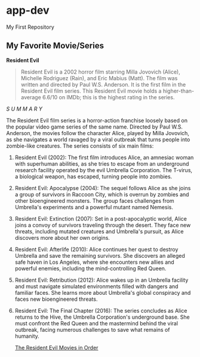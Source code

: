 # app-dev
My First Repository

## My Favorite Movie/Series
**Resident Evil**

> Resident Evil is a 2002 horror film starring Milla Jovovich (Alice), Michelle Rodriguez (Rain), and Eric Mabius (Matt). The film was written and directed by Paul W.S. Anderson. It is the first film in the Resident Evil film series. This Resident Evil movie holds a higher-than-average 6.6/10 on IMDb; this is the highest rating in the series.

*S U M M A R Y*

  The Resident Evil film series is a horror-action franchise loosely based on the popular video game series of the same name. Directed by Paul W.S. Anderson, the movies follow the character Alice, played by Milla Jovovich, as she navigates a world ravaged by a viral outbreak that turns people into zombie-like creatures. The series consists of six main films:

1. Resident Evil (2002): The first film introduces Alice, an amnesiac woman with superhuman abilities, as she tries to escape from an underground research facility operated by the evil Umbrella Corporation. The T-virus, a biological weapon, has escaped, turning people into zombies.

2. Resident Evil: Apocalypse (2004): The sequel follows Alice as she joins a group of survivors in Raccoon City, which is overrun by zombies and other bioengineered monsters. The group faces challenges from Umbrella's experiments and a powerful mutant named Nemesis.

3. Resident Evil: Extinction (2007): Set in a post-apocalyptic world, Alice joins a convoy of survivors traveling through the desert. They face new threats, including mutated creatures and Umbrella's pursuit, as Alice discovers more about her own origins.

4. Resident Evil: Afterlife (2010): Alice continues her quest to destroy Umbrella and save the remaining survivors. She discovers an alleged safe haven in Los Angeles, where she encounters new allies and powerful enemies, including the mind-controlling Red Queen.

5. Resident Evil: Retribution (2012): Alice wakes up in an Umbrella facility and must navigate simulated environments filled with dangers and familiar faces. She learns more about Umbrella's global conspiracy and faces new bioengineered threats.

6. Resident Evil: The Final Chapter (2016): The series concludes as Alice returns to the Hive, the Umbrella Corporation's underground base. She must confront the Red Queen and the mastermind behind the viral outbreak, facing numerous challenges to save what remains of humanity.


   [The Resident Evil Movies in Order](https://rb.gy/eq43jz)
